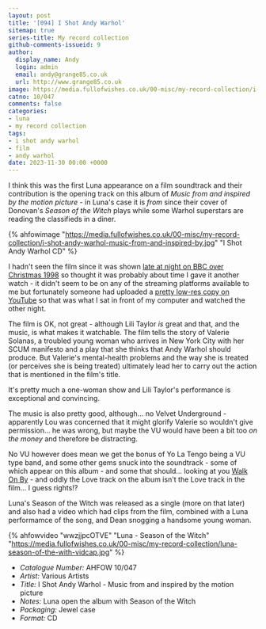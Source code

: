 ```yaml
---
layout: post
title: '[094] I Shot Andy Warhol'
sitemap: true
series-title: My record collection 
github-comments-issueid: 9
author:
  display_name: Andy
  login: admin
  email: andy@grange85.co.uk
  url: http://www.grange85.co.uk
image: https://media.fullofwishes.co.uk/00-misc/my-record-collection/i-shot-andy-warhol-music-from-and-inspired-by.jpg
catno: 10/047
comments: false
categories:
- luna
- my record collection
tags:
- i shot andy warhol
- film
- andy warhol
date: 2023-11-30 00:00 +0000
---
```

I think this was the first Luna appearance on a film soundtrack and their contribution is the opening track on this album of _Music from and inspired by the motion picture_ - in Luna's case it is _from_ since their cover of Donovan's _Season of the Witch_ plays while some Warhol superstars are reading the classifieds in a diner.

{% ahfowimage "https://media.fullofwishes.co.uk/00-misc/my-record-collection/i-shot-andy-warhol-music-from-and-inspired-by.jpg" "I Shot Andy Warhol CD" %}

I hadn't seen the film since it was shown [late at night on BBC over Christmas 1998](https://genome.ch.bbc.co.uk/6e5c9c4d185d483799ec9fef2e62dafe) so thought it was probably about time I gave it another watch - it didn't seem to be on any of the streaming platforms available to me but fortunately someone had uploaded a [pretty low-res copy on YouTube](https://www.youtube.com/watch?v=RickrnnAe3A) so that was what I sat in front of my computer and watched the other night.

<!--more-->

The film is OK, not great - although Lili Taylor _is_ great and that, and the music, is what makes it watchable. The film tells the story of Valerie Solanas, a troubled young woman who arrives in New York City with her SCUM manifesto and a play that she thinks that Andy Warhol should produce. But Valerie's mental-health problems and the way she is treated (or perceives she is being treated) ultimately lead her to carry out the action that is mentioned in the film's title.

It's pretty much a one-woman show and Lili Taylor's performance is exceptional and convincing.

The music is also pretty good, although... no Velvet Underground - apparently Lou was concerned that it might glorify Valerie so wouldn't give permission... he was wrong, but maybe the VU would have been a bit too _on the money_ and therefore be distracting. 

No VU however does mean we get the bonus of Yo La Tengo being a VU type band, and some other gems snuck into the soundtrack - some of which appear on this album - and some that should... looking at you [Walk On By](https://www.youtube.com/watch?v=vsGsCvJWEo8) - and oddly the Love track on the album isn't the Love track in the film... I guess rights!?

Luna's Season of the Witch was released as a single (more on that later) and also had a video which had clips from the film, combined with a Luna performamce of the song, and Dean snogging a handsome young woman.

{% ahfowvideo "wwzjjpcOTVE" "Luna - Season of the Witch" "https://media.fullofwishes.co.uk/00-misc/my-record-collection/luna-season-of-the-with-vidcap.jpg" %}

 - *Catalogue Number:* AHFOW 10/047
 - *Artist:* Various Artists
 - *Title:* I Shot Andy Warhol - Music from and inspired by the motion picture
 - *Notes:* Luna open the album with Season of the Witch
 - *Packaging:* Jewel case
 - *Format:* CD
